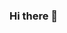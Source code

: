### Hi there 👋

<!--
**Sameerkash/Sameerkash** is a ✨ _special_ ✨ repository because its `README.md` (this file) appears on your GitHub profile.


A 3rd year CSE Graduate currently expolring the amazing tools to build fullstack apps. Flutter Devloper Intern. Hoping to Contribute to amazing frameworks like fluter soon.
Love Open Soruce, GSSoC '20 Campus Ambassdor. I have a few ambitious projects on my mind and hope to implment soon. 

### Tech I'm familiar with 
Flutter 💙 Node ⚡ MongoDB 


- 🔭 I’m currently working on a Grpahql Server based on nexus-prisma
- 🌱 I’m currently learning Deno, Nest.js and other ways to build servers 
- 👯 I’m looking to collaborate on amazing Flutter or Node projects. 
- 🤔 I’m looking for help with [Focus ⚡] (https://github.com/Sameerkash/Focus) A minimalist android launcher 
- 💬 Ask me about anything, I'm up for a chat 
- 📫 How to reach me: [@sameeerkashyap] (https://twitter.com/Sameeerkashyap) I'm probably addicted to twitter.
- 😄 Pronouns: he/him

-->
